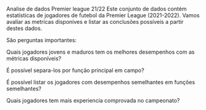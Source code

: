 Analise de dados Premier league 21/22
Este conjunto de dados contém estatísticas de jogadores de futebol da Premier League (2021-2022). 
Vamos avaliar as metricas disponíves e listar as conclusões possíveis a partir destes dados.

São perguntas importantes:

Quais jogadores jovens e maduros tem os melhores desempenhos com as métricas disponíveis?

É possível separa-los por função principal em campo?

É possível listar os jogadores com desempenhos semelhantes em funções semelhantes?

Quais jogadores tem mais experiencia comprovada no campeonato?

